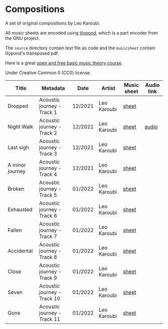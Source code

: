 # Compositions

A set of original compositions by Leo Karoubi.

All music sheets are encoded using [lilypond](https://lilypond.org), which is a part encoder from the GNU project.

The `source` directory contain text file as code and the `musicsheet` contain lilypond's transposed pdf.

Here is a great [open and free basic music theory course](https://cnx.org/exports/2ad74b7b-a72f-42a9-a31b-7e75542e54bd@3.74.pdf/understanding-basic-music-theory-3.74.pdf/exports/2ad74b7b-a72f-42a9-a31b-7e75542e54bd@3.74.pdf/understanding-basic-music-theory-3.74.pdf).

Under Creative Common 0 (CC0) license.

Title                     | Metadata                      | Date    | Artist        | Music sheet                                  | Audio link  
--------------------------|-------------------------------|---------|---------------|----------------------------------------------|-----------
Dropped                   | Acoustic journey - Track 1    | 12/2021 | Leo Karoubi   | [sheet](https://github.com/le0kar0ub1/Compositions/blob/master/musicsheet/dropped.composition_1.pdf)             |
Night Walk                | Acoustic journey - Track 2    | 12/2021 | Leo Karoubi   | [sheet](https://github.com/le0kar0ub1/Compositions/blob/master/musicsheet/night_walk.composition_2.pdf)          | [audio](https://soundcloud.com/user-976102026/night-walk-acoustic-journey-track-2)
Last sigh                 | Acoustic journey - Track 3    | 12/2021 | Leo Karoubi   | [sheet](https://github.com/le0kar0ub1/Compositions/blob/master/musicsheet/a_minor_journey.composition_3.pdf)     |
A minor journey           | Acoustic journey - Track 4    | 12/2021 | Leo Karoubi   | [sheet](https://github.com/le0kar0ub1/Compositions/blob/master/musicsheet/last_sigh.composition_4.pdf)           |
Broken                    | Acoustic journey - Track 5    | 01/2022 | Leo Karoubi   | [sheet](https://github.com/le0kar0ub1/Compositions/blob/master/musicsheet/broken.composition_5.pdf)              |
Exhausted                 | Acoustic journey - Track 6    | 01/2022 | Leo Karoubi   | [sheet](https://github.com/le0kar0ub1/Compositions/blob/master/musicsheet/fallen.composition_6.pdf)              |
Fallen                    | Acoustic journey - Track 7    | 01/2022 | Leo Karoubi   | [sheet](https://github.com/le0kar0ub1/Compositions/blob/master/musicsheet/exhausted.composition_7.pdf)           |
Accidental                | Acoustic journey - Track 8    | 01/2022 | Leo Karoubi   | [sheet](https://github.com/le0kar0ub1/Compositions/blob/master/musicsheet/accidental.composition_8.pdf)          |
Close                     | Acoustic journey - Track 9    | 01/2022 | Leo Karoubi   | [sheet](https://github.com/le0kar0ub1/Compositions/blob/master/musicsheet/close.composition_9.pdf)               |
Seven                     | Acoustic journey - Track 10   | 01/2022 | Leo Karoubi   | [sheet](https://github.com/le0kar0ub1/Compositions/blob/master/musicsheet/seven.composition_10.pdf)              |
Gone                      | Acoustic journey - Track 11   | 01/2022 | Leo Karoubi   | [sheet](https://github.com/le0kar0ub1/Compositions/blob/master/musicsheet/gone.composition_11.pdf)               |
